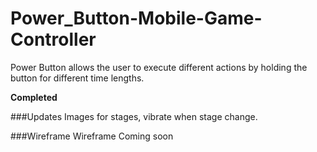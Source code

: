 # Power_Button-Mobile-Game-Controller

Power Button allows the user to execute different actions by holding the button for different time lengths.

**Completed**

###Updates
Images for stages, vibrate when stage change.

###Wireframe
Wireframe Coming soon
